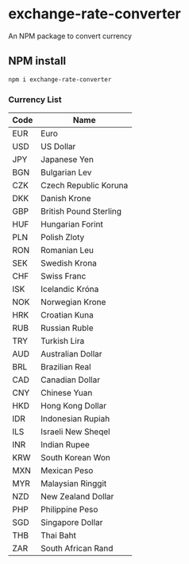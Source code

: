 # exchange-rate-converter
An NPM package to convert currency

## NPM install
`npm i exchange-rate-converter`

### Currency List
| Code | Name |
| ---- | ---- |
| EUR  | Euro |
| USD  | US Dollar |
| JPY  | Japanese Yen |
| BGN  | Bulgarian Lev |
| CZK  | Czech Republic Koruna |
| DKK  | Danish Krone |
| GBP  | British Pound Sterling |
| HUF  | Hungarian Forint |
| PLN  | Polish Zloty |
| RON  | Romanian Leu |
| SEK  | Swedish Krona |
| CHF  | Swiss Franc |
| ISK  | Icelandic Króna |
| NOK  | Norwegian Krone |
| HRK  | Croatian Kuna |
| RUB  | Russian Ruble |
| TRY  | Turkish Lira |
| AUD  | Australian Dollar |
| BRL  | Brazilian Real |
| CAD  | Canadian Dollar |
| CNY  | Chinese Yuan |
| HKD  | Hong Kong Dollar |
| IDR  | Indonesian Rupiah |
| ILS  | Israeli New Sheqel |
| INR  | Indian Rupee |
| KRW  | South Korean Won |
| MXN  | Mexican Peso |
| MYR  | Malaysian Ringgit |
| NZD  | New Zealand Dollar |
| PHP  | Philippine Peso |
| SGD  | Singapore Dollar |
| THB  | Thai Baht |
| ZAR  | South African Rand |


